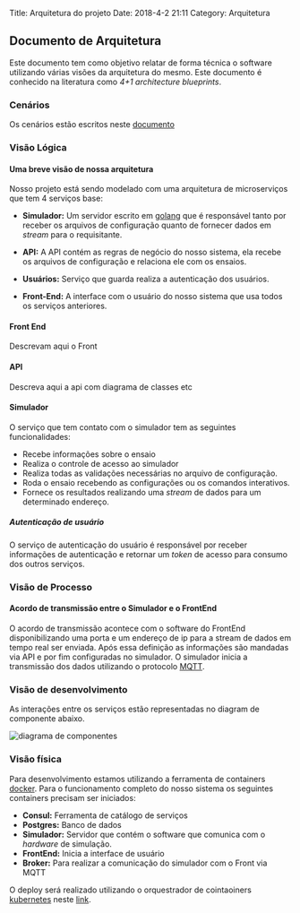 Title: Arquitetura do projeto
Date: 2018-4-2 21:11
Category: Arquitetura

## Documento de Arquitetura

Este documento tem como objetivo relatar de forma técnica o software utilizando várias visões da arquitetura do mesmo. Este documento é conhecido na literatura como *4+1 architecture blueprints*.

### Cenários

Os cenários estão escritos neste [documento]({filename}cenarios.md)

### Visão Lógica

#### Uma breve visão de nossa arquitetura

Nosso projeto está sendo modelado com uma arquitetura de microserviços que tem 4 serviços base:

* **Simulador:** Um servidor escrito em [golang](https://golang.org/) que é responsável tanto por receber os arquivos de configuração quanto de fornecer dados em *stream* para o requisitante.

* **API:** A API contém as regras de negócio do nosso sistema, ela recebe os arquivos de configuração e relaciona ele com os ensaios.

* **Usuários:** Serviço que guarda realiza a autenticação dos usuários.

* **Front-End:** A interface com o usuário do nosso sistema que usa todos os serviços anteriores.

#### Front End

Descrevam aqui o Front

#### API

Descreva aqui a api com diagrama de classes etc

#### Simulador

O serviço que tem contato com o simulador tem as seguintes funcionalidades:

* Recebe informações sobre o ensaio
* Realiza o controle de acesso ao simulador
* Realiza todas as validações necessárias no arquivo de configuração.
* Roda o ensaio recebendo as configurações ou os comandos interativos.
* Fornece os resultados realizando uma *stream* de dados para um determinado endereço.

##### Autenticação de usuário

O serviço de autenticação do usuário é responsável por receber informações de autenticação e retornar um *token* de acesso para consumo dos outros serviços.

### Visão de Processo

#### Acordo de transmissão entre o Simulador e o FrontEnd

O acordo de transmissão acontece com o software do FrontEnd disponibilizando uma porta e um endereço de ip para a stream de dados em tempo real ser enviada. Após essa definição as informações são mandadas via API e por fim configuradas no simulador. O simulador inicia a transmissão dos dados utilizando o protocolo [MQTT](https://mqtt.org/).

### Visão de desenvolvimento

As interações entre os serviços estão representadas no diagram de componente abaixo.

![diagrama de componentes](none)


### Visão física

Para desenvolvimento estamos utilizando a ferramenta de containers [docker](https://www.docker.com/). Para o funcionamento completo do nosso sistema os seguintes containers precisam ser iniciados:

* **Consul:** Ferramenta de catálogo de serviços
* **Postgres:** Banco de dados
* **Simulador:** Servidor que contém o software que comunica com o *hardware* de simulação.
* **FrontEnd:** Inicia a interface de usuário
* **Broker:** Para realizar a comunicação do simulador com o Front via MQTT

O deploy será realizado utilizando o orquestrador de cointaoiners [kubernetes](https://kubernetes.io/) neste [link]().
